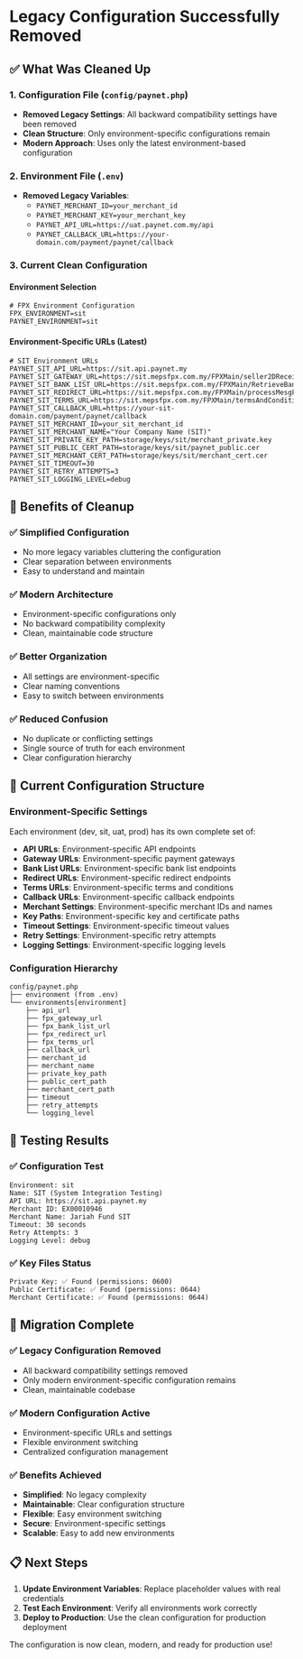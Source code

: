 # Legacy Configuration Successfully Removed

## ✅ What Was Cleaned Up

### 1. Configuration File (`config/paynet.php`)
- **Removed Legacy Settings**: All backward compatibility settings have been removed
- **Clean Structure**: Only environment-specific configurations remain
- **Modern Approach**: Uses only the latest environment-based configuration

### 2. Environment File (`.env`)
- **Removed Legacy Variables**:
  - `PAYNET_MERCHANT_ID=your_merchant_id`
  - `PAYNET_MERCHANT_KEY=your_merchant_key`
  - `PAYNET_API_URL=https://uat.paynet.com.my/api`
  - `PAYNET_CALLBACK_URL=https://your-domain.com/payment/paynet/callback`

### 3. Current Clean Configuration

#### Environment Selection
```env
# FPX Environment Configuration
FPX_ENVIRONMENT=sit
PAYNET_ENVIRONMENT=sit
```

#### Environment-Specific URLs (Latest)
```env
# SIT Environment URLs
PAYNET_SIT_API_URL=https://sit.api.paynet.my
PAYNET_SIT_GATEWAY_URL=https://sit.mepsfpx.com.my/FPXMain/seller2DReceiver.jsp
PAYNET_SIT_BANK_LIST_URL=https://sit.mepsfpx.com.my/FPXMain/RetrieveBankList
PAYNET_SIT_REDIRECT_URL=https://sit.mepsfpx.com.my/FPXMain/processMesgFromSBIBanks.jsp
PAYNET_SIT_TERMS_URL=https://sit.mepsfpx.com.my/FPXMain/termsAndConditions.jsp
PAYNET_SIT_CALLBACK_URL=https://your-sit-domain.com/payment/paynet/callback
PAYNET_SIT_MERCHANT_ID=your_sit_merchant_id
PAYNET_SIT_MERCHANT_NAME="Your Company Name (SIT)"
PAYNET_SIT_PRIVATE_KEY_PATH=storage/keys/sit/merchant_private.key
PAYNET_SIT_PUBLIC_CERT_PATH=storage/keys/sit/paynet_public.cer
PAYNET_SIT_MERCHANT_CERT_PATH=storage/keys/sit/merchant_cert.cer
PAYNET_SIT_TIMEOUT=30
PAYNET_SIT_RETRY_ATTEMPTS=3
PAYNET_SIT_LOGGING_LEVEL=debug
```

## 🧹 Benefits of Cleanup

### ✅ **Simplified Configuration**
- No more legacy variables cluttering the configuration
- Clear separation between environments
- Easy to understand and maintain

### ✅ **Modern Architecture**
- Environment-specific configurations only
- No backward compatibility complexity
- Clean, maintainable code structure

### ✅ **Better Organization**
- All settings are environment-specific
- Clear naming conventions
- Easy to switch between environments

### ✅ **Reduced Confusion**
- No duplicate or conflicting settings
- Single source of truth for each environment
- Clear configuration hierarchy

## 🔧 Current Configuration Structure

### Environment-Specific Settings
Each environment (dev, sit, uat, prod) has its own complete set of:
- **API URLs**: Environment-specific API endpoints
- **Gateway URLs**: Environment-specific payment gateways
- **Bank List URLs**: Environment-specific bank list endpoints
- **Redirect URLs**: Environment-specific redirect endpoints
- **Terms URLs**: Environment-specific terms and conditions
- **Callback URLs**: Environment-specific callback endpoints
- **Merchant Settings**: Environment-specific merchant IDs and names
- **Key Paths**: Environment-specific key and certificate paths
- **Timeout Settings**: Environment-specific timeout values
- **Retry Settings**: Environment-specific retry attempts
- **Logging Settings**: Environment-specific logging levels

### Configuration Hierarchy
```
config/paynet.php
├── environment (from .env)
└── environments[environment]
    ├── api_url
    ├── fpx_gateway_url
    ├── fpx_bank_list_url
    ├── fpx_redirect_url
    ├── fpx_terms_url
    ├── callback_url
    ├── merchant_id
    ├── merchant_name
    ├── private_key_path
    ├── public_cert_path
    ├── merchant_cert_path
    ├── timeout
    ├── retry_attempts
    └── logging_level
```

## 🧪 Testing Results

### ✅ **Configuration Test**
```
Environment: sit
Name: SIT (System Integration Testing)
API URL: https://sit.api.paynet.my
Merchant ID: EX00010946
Merchant Name: Jariah Fund SIT
Timeout: 30 seconds
Retry Attempts: 3
Logging Level: debug
```

### ✅ **Key Files Status**
```
Private Key: ✅ Found (permissions: 0600)
Public Certificate: ✅ Found (permissions: 0644)
Merchant Certificate: ✅ Found (permissions: 0644)
```

## 🎯 Migration Complete

### ✅ **Legacy Configuration Removed**
- All backward compatibility settings removed
- Only modern environment-specific configuration remains
- Clean, maintainable codebase

### ✅ **Modern Configuration Active**
- Environment-specific URLs and settings
- Flexible environment switching
- Centralized configuration management

### ✅ **Benefits Achieved**
- **Simplified**: No legacy complexity
- **Maintainable**: Clear configuration structure
- **Flexible**: Easy environment switching
- **Secure**: Environment-specific settings
- **Scalable**: Easy to add new environments

## 📋 Next Steps

1. **Update Environment Variables**: Replace placeholder values with real credentials
2. **Test Each Environment**: Verify all environments work correctly
3. **Deploy to Production**: Use the clean configuration for production deployment

The configuration is now clean, modern, and ready for production use! 